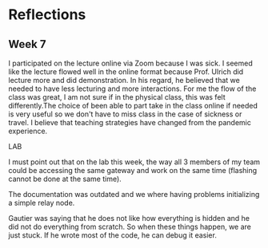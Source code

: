 # Reflections

## Week 7

I participated on the lecture online via Zoom because I was sick. I seemed like the lecture flowed well in the online format because Prof. Ulrich did lecture more and did demonstration. In his regard, he believed that we needed to have less lecturing and more interactions. For me the flow of the class was great, I am not sure if in the physical class, this was felt differently.The choice of been able to part take in the class online if needed is very useful so we don't have to miss class in the case of sickness or travel. I believe that teaching strategies have changed from the pandemic experience. 

LAB

I must point out that on the lab this week, the way all 3 members of my team could be accessing the same gateway and work on the same time (flashing cannot be done at the same time).

The documentation was outdated and we where having problems initializing a simple relay node.

Gautier was saying that he does not like how everything is hidden and he did not do everything from scratch. So when these things happen, we are just stuck. If he wrote most of the code, he can debug it easier.
